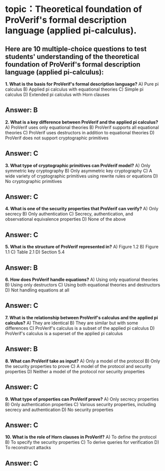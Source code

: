 # topic：Theoretical foundation of ProVerif's formal description language (applied pi-calculus).

Here are 10 multiple-choice questions to test students' understanding of the theoretical foundation of ProVerif's formal description language (applied pi-calculus):
---
**1. What is the basis for ProVerif's formal description language?**
A) Pure pi calculus
B) Applied pi calculus with equational theories
C) Simple pi calculus
D) Extended pi calculus with Horn clauses

**Answer:** B
---
**2. What is a key difference between ProVerif and the applied pi calculus?**
A) ProVerif uses only equational theories
B) ProVerif supports all equational theories
C) ProVerif uses destructors in addition to equational theories
D) ProVerif does not support cryptographic primitives

**Answer:** C
---
**3. What type of cryptographic primitives can ProVerif model?**
A) Only symmetric key cryptography
B) Only asymmetric key cryptography
C) A wide variety of cryptographic primitives using rewrite rules or equations
D) No cryptographic primitives

**Answer:** C
---
**4. What is one of the security properties that ProVerif can verify?**
A) Only secrecy
B) Only authentication
C) Secrecy, authentication, and observational equivalence properties
D) None of the above

**Answer:** C
---
**5. What is the structure of ProVerif represented in?**
A) Figure 1.2
B) Figure 1.1
C) Table 2.1
D) Section 5.4

**Answer:** B
---
**6. How does ProVerif handle equations?**
A) Using only equational theories
B) Using only destructors
C) Using both equational theories and destructors
D) Not handling equations at all

**Answer:** C
---
**7. What is the relationship between ProVerif's calculus and the applied pi calculus?**
A) They are identical
B) They are similar but with some differences
C) ProVerif's calculus is a subset of the applied pi calculus
D) ProVerif's calculus is a superset of the applied pi calculus

**Answer:** B
---
**8. What can ProVerif take as input?**
A) Only a model of the protocol
B) Only the security properties to prove
C) A model of the protocol and security properties
D) Neither a model of the protocol nor security properties

**Answer:** C
---
**9. What type of properties can ProVerif prove?**
A) Only secrecy properties
B) Only authentication properties
C) Various security properties, including secrecy and authentication
D) No security properties

**Answer:** C
---
**10. What is the role of Horn clauses in ProVerif?**
A) To define the protocol
B) To specify the security properties
C) To derive queries for verification
D) To reconstruct attacks

**Answer:** C
---